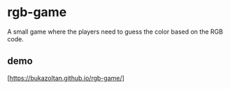 # rgb-game
A small game where the players need to guess the color based on the RGB code.

## demo
[https://bukazoltan.github.io/rgb-game/]
